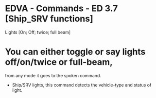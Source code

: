 # EDVA - Commands - ED 3.7 [Ship_SRV functions]

Lights [On; Off; twice; full beam]
# You can either toggle or say lights off/on/twice or full-beam, 
from any mode it goes to the spoken command.
- Ship/SRV lights, this command detects the vehicle-type and status of light.

